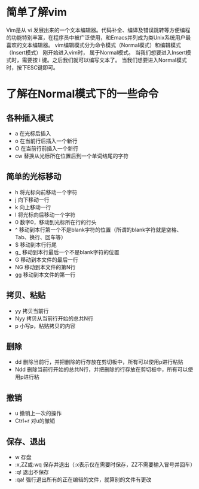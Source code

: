 # 简单了解vim
Vim是从 vi 发展出来的一个文本编辑器。代码补全、编译及错误跳转等方便编程的功能特别丰富，在程序员中被广泛使用，和Emacs并列成为类Unix系统用户最喜欢的文本编辑器。
vim编辑模式分为命令模式（Normal模式）和编辑模式（Insert模式）
刚开始进入vim时， 属于Normal模式。
当我们想要进入Insert模式时，需要按 i 键。之后我们就可以编写文本了。
当我们想要进入Normal模式时，按下ESC键即可。

# 了解在Normal模式下的一些命令
## 各种插入模式
- a     在光标后插入
- o     在当前行后插入一个新行
- O     在当前行前插入一个新行
- cw     替换从光标所在位置后到一个单词结尾的字符

## 简单的光标移动
- h     将光标向前移动一个字符
- j      向下移动一行
- k     向上移动一行
- l     将光标向后移动一个字符
- 0     数字0，移动到光标所在行的行头
- ^     移动到本行第一个不是blank字符的位置（所谓的blank字符就是空格、Tab、换行、回车等）
- $     移动到本行行尾
- g_     移动到本行最后一个不是blank字符的位置
- G     移动到本文件的最后一行
- NG     移动到本文件的第N行
- gg     移动到本文件的第一行

## 拷贝、粘贴
- yy     拷贝当前行
- Nyy     拷贝从当前行开始的总共N行
- p     小写p，粘贴拷贝的内容

## 删除
- dd     删除当前行，并把删除的行存放在剪切板中，所有可以使用p进行粘贴
- Ndd     删除当前行开始的总共N行，并把删除的行存放在剪切板中，所有可以使用p进行粘 

## 撤销
- u     撤销上一次的操作
- Ctrl+r     对u的撤销

## 保存、退出
- w     存盘
- :x,ZZ或:wq     保存并退出（:x表示仅在需要时保存，ZZ不需要输入冒号并回车）
- :q!     退出不保存
- :qa!     强行退出所有的正在编辑的文件，就算别的文件有更改
